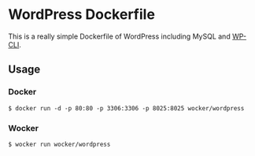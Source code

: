 # WordPress Dockerfile

This is a really simple Dockerfile of WordPress including MySQL and [WP-CLI](http://wp-cli.org/). 

## Usage

### Docker

```shell
$ docker run -d -p 80:80 -p 3306:3306 -p 8025:8025 wocker/wordpress
```

### Wocker

```shell
$ wocker run wocker/wordpress
```
